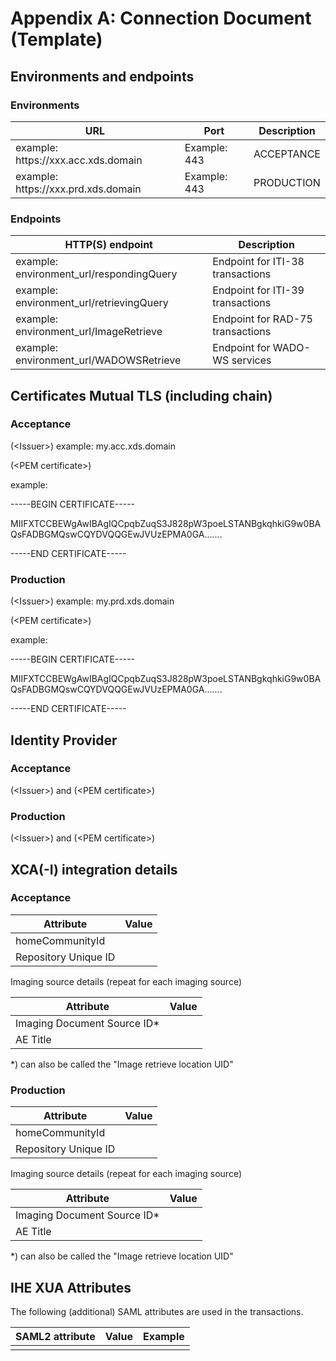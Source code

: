 # Appendix A: Connection Document (Template)

## Environments and endpoints

### Environments

| **URL**                              | **Port**     | **Description** |
| ------------------------------------ | ------------ | --------------- |
| example: https\://xxx.acc.xds.domain | Example: 443 | ACCEPTANCE      |
| example: https\://xxx.prd.xds.domain | Example: 443 | PRODUCTION      |

### Endpoints

| HTTP(S) endpoint                          | Description                      |
| ----------------------------------------- | -------------------------------- |
| example: environment\_url/respondingQuery | Endpoint for ITI-38 transactions |
| example: environment\_url/retrievingQuery | Endpoint for ITI-39 transactions |
| example: environment\_url/ImageRetrieve   | Endpoint for RAD-75 transactions |
| example: environment\_url/WADOWSRetrieve  | Endpoint for WADO-WS services    |

## Certificates Mutual TLS (including chain)

### Acceptance

(\<Issuer>) example: my.acc.xds.domain

(\<PEM certificate>) 

example:

\-----BEGIN CERTIFICATE-----

MIIFXTCCBEWgAwIBAgIQCpqbZuqS3J828pW3poeLSTANBgkqhkiG9w0BAQsFADBGMQswCQYDVQQGEwJVUzEPMA0GA…….

\-----END CERTIFICATE-----

### Production

(\<Issuer>) example: my.prd.xds.domain

(\<PEM certificate>) 

example:

\-----BEGIN CERTIFICATE-----

MIIFXTCCBEWgAwIBAgIQCpqbZuqS3J828pW3poeLSTANBgkqhkiG9w0BAQsFADBGMQswCQYDVQQGEwJVUzEPMA0GA…….

\-----END CERTIFICATE-----

## Identity Provider

### Acceptance

(\<Issuer>) and (\<PEM certificate>)

### Production

(\<Issuer>) and (\<PEM certificate>)

## XCA(-I) integration details

### Acceptance

| **Attribute**        | **Value** |
| -------------------- | --------- |
| homeCommunityId      |           |
| Repository Unique ID |           |

Imaging source details (repeat for each imaging source)

| **Attribute**                | **Value** |
| ---------------------------- | --------- |
| Imaging Document Source ID\* |           |
| AE Title                     |           |

\*) can also be called the "Image retrieve location UID"

### Production

| **Attribute**        | **Value** |
| -------------------- | --------- |
| homeCommunityId      |           |
| Repository Unique ID |           |

Imaging source details (repeat for each imaging source)

| **Attribute**                | **Value** |
| ---------------------------- | --------- |
| Imaging Document Source ID\* |           |
| AE Title                     |           |

\*) can also be called the "Image retrieve location UID"

## IHE XUA Attributes

The following (additional) SAML attributes are used in the transactions.

| **SAML2 attribute** | **Value** | **Example** |
| ------------------- | --------- | ----------- |
|                     |           |             |
